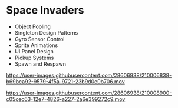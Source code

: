 # Space Invaders

* Object Pooling
* Singleton Design Patterns
* Gyro Sensor Control
* Sprite Animations
* UI Panel Design
* Pickup Systems
* Spawn and Respawn

https://user-images.githubusercontent.com/28606938/210006838-b69bca92-9579-4f5a-9721-23b9d0e0b706.mov


https://user-images.githubusercontent.com/28606938/210008900-c05cec63-12e7-4826-a227-2a6e399272c9.mov




